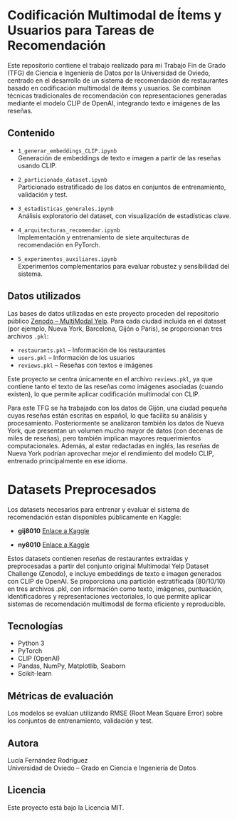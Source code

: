 # Codificación Multimodal de Ítems y Usuarios para Tareas de Recomendación

Este repositorio contiene el trabajo realizado para mi Trabajo Fin de Grado (TFG) de Ciencia e Ingeniería de Datos por la Universidad de Oviedo, centrado en el desarrollo de un sistema de recomendación de restaurantes basado en codificación multimodal de ítems y usuarios. Se combinan técnicas tradicionales de recomendación con representaciones generadas mediante el modelo CLIP de OpenAI, integrando texto e imágenes de las reseñas.

## Contenido

- `1_generar_embeddings_CLIP.ipynb`  
  Generación de embeddings de texto e imagen a partir de las reseñas usando CLIP.

- `2_particionado_dataset.ipynb`  
  Particionado estratificado de los datos en conjuntos de entrenamiento, validación y test.

- `3_estadisticas_generales.ipynb`  
  Análisis exploratorio del dataset, con visualización de estadísticas clave.

- `4_arquitecturas_recomendar.ipynb`  
  Implementación y entrenamiento de siete arquitecturas de recomendación en PyTorch.

- `5_experimentos_auxiliares.ipynb`  
  Experimentos complementarios para evaluar robustez y sensibilidad del sistema.


## Datos utilizados

Las bases de datos utilizadas en este proyecto proceden del repositorio público [Zenodo – MultiModal Yelp](https://zenodo.org/records/5644892). Para cada ciudad incluida en el dataset (por ejemplo, Nueva York, Barcelona, Gijón o París), se proporcionan tres archivos `.pkl`:

- `restaurants.pkl` – Información de los restaurantes
- `users.pkl` – Información de los usuarios
- `reviews.pkl` – Reseñas con textos e imágenes

Este proyecto se centra únicamente en el archivo `reviews.pkl`, ya que contiene tanto el texto de las reseñas como imágenes asociadas (cuando existen), lo que permite aplicar codificación multimodal con CLIP.


Para este TFG se ha trabajado con los datos de Gijón, una ciudad pequeña cuyas reseñas están escritas en español, lo que facilita su análisis y procesamiento. Posteriormente se analizaron también los datos de Nueva York, que presentan un volumen mucho mayor de datos (con decenas de miles de reseñas), pero también implican mayores requerimientos computacionales. Además, al estar redactadas en inglés, las reseñas de Nueva York podrían aprovechar mejor el rendimiento del modelo CLIP, entrenado principalmente en ese idioma.


# Datasets Preprocesados

Los datasets necesarios para entrenar y evaluar el sistema de recomendación están disponibles públicamente en Kaggle:

- **gij8010** [Enlace a Kaggle](https://www.kaggle.com/datasets/lucapropaganda/gij8010)

- **ny8010** [Enlace a Kaggle](https://www.kaggle.com/datasets/lucapropaganda/ny8010)

Estos datasets contienen reseñas de restaurantes extraídas y preprocesadas a partir del conjunto original Multimodal Yelp Dataset Challenge (Zenodo), e incluye embeddings de texto e imagen generados con CLIP de OpenAI. Se proporciona una partición estratificada (80/10/10) en tres archivos .pkl, con información como texto, imágenes, puntuación, identificadores y representaciones vectoriales, lo que permite aplicar sistemas de recomendación multimodal de forma eficiente y reproducible.

## Tecnologías

- Python 3
- PyTorch
- CLIP (OpenAI)
- Pandas, NumPy, Matplotlib, Seaborn
- Scikit-learn

## Métricas de evaluación

Los modelos se evalúan utilizando RMSE (Root Mean Square Error) sobre los conjuntos de entrenamiento, validación y test.

## Autora

Lucía Fernández Rodríguez  
Universidad de Oviedo – Grado en Ciencia e Ingeniería de Datos

## Licencia

Este proyecto está bajo la Licencia MIT.

